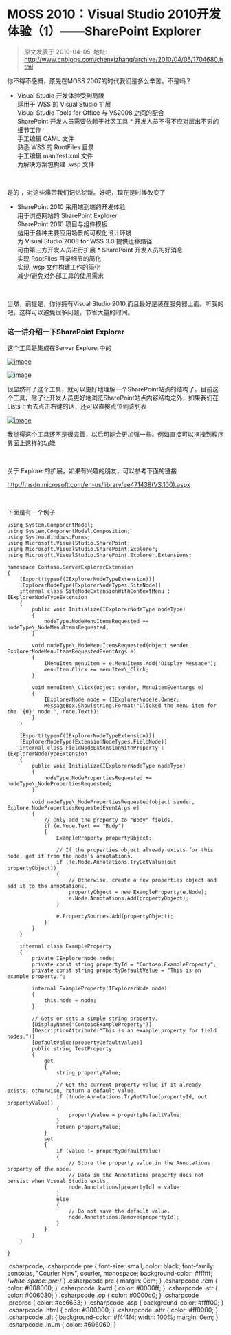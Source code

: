 # MOSS 2010：Visual Studio 2010开发体验（1）——SharePoint Explorer 
> 原文发表于 2010-04-05, 地址: http://www.cnblogs.com/chenxizhang/archive/2010/04/05/1704680.html 


你不得不感概，原先在MOSS 2007的时代我们是多么辛苦。不是吗？

 * Visual Studio 开发体验受到局限  
适用于 WSS 的 Visual Studio 扩展  
Visual Studio Tools for Office 与 VS2008 之间的配合  
SharePoint 开发人员需要依赖于社区工具 * 开发人员不得不应对层出不穷的细节工作  
手工编辑 CAML 文件  
熟悉 WSS 的 RootFiles 目录  
手工编辑 manifest.xml 文件  
为解决方案包构建 .wsp 文件

  

 是的 ，对这些痛苦我们记忆犹新。好吧，现在是时候改变了

 * SharePoint 2010 采用端到端的开发体验  
用于浏览网站的 SharePoint Explorer  
SharePoint 2010 项目与组件模板  
适用于各种主要应用场景的可视化设计环境  
为 Visual Studio 2008 for WSS 3.0 提供迁移路径  
可由第三方开发人员进行扩展 * SharePoint 开发人员的好消息  
实现 RootFiles 目录细节的简化  
实现 .wsp 文件构建工作的简化  
减少/避免对外部工具的使用需求

  

 当然，前提是，你得拥有Visual Studio 2010,而且最好是装在服务器上面。听我的吧，这样可以避免很多问题，节省大量的时间。

 ### 这一讲介绍一下SharePoint Explorer

 这个工具是集成在Server Explorer中的

 [![image](./images/1704680-image_thumb_1.png "image")](http://images.cnblogs.com/cnblogs_com/chenxizhang/WindowsLiveWriter/MOSS2010VisualStudio1SharePointExplorer_D5A6/image_4.png) 

 [![image](./images/1704680-image_thumb.png "image")](http://images.cnblogs.com/cnblogs_com/chenxizhang/WindowsLiveWriter/MOSS2010VisualStudio1SharePointExplorer_D5A6/image_2.png) 

 很显然有了这个工具，就可以更好地理解一个SharePoint站点的结构了。目前这个工具，除了让开发人员更好地浏览SharePoint站点内容结构之外，如果我们在Lists上面去点击右键的话，还可以直接点位到该列表

 [![image](./images/1704680-image_thumb_6.png "image")](http://images.cnblogs.com/cnblogs_com/chenxizhang/WindowsLiveWriter/MOSS2010VisualStudio1SharePointExplorer_D5A6/image_14.png) 

  我觉得这个工具还不是很完善，以后可能会更加强一些。例如直接可以拖拽到程序界面上这样的功能

  

 关于 Explorer的扩展，如果有兴趣的朋友，可以参考下面的链接

 <http://msdn.microsoft.com/en-us/library/ee471438(VS.100).aspx>

  

 下面是有一个例子


```
using System.ComponentModel;
using System.ComponentModel.Composition;
using System.Windows.Forms;
using Microsoft.VisualStudio.SharePoint;
using Microsoft.VisualStudio.SharePoint.Explorer;
using Microsoft.VisualStudio.SharePoint.Explorer.Extensions;

namespace Contoso.ServerExplorerExtension
{
    [Export(typeof(IExplorerNodeTypeExtension))]
    [ExplorerNodeType(ExplorerNodeTypes.SiteNode)]
    internal class SiteNodeExtensionWithContextMenu : IExplorerNodeTypeExtension
    {
        public void Initialize(IExplorerNodeType nodeType)
        {
            nodeType.NodeMenuItemsRequested += nodeType\_NodeMenuItemsRequested;
        }

        void nodeType\_NodeMenuItemsRequested(object sender, ExplorerNodeMenuItemsRequestedEventArgs e)
        {
            IMenuItem menuItem = e.MenuItems.Add("Display Message");
            menuItem.Click += menuItem\_Click;
        }

        void menuItem\_Click(object sender, MenuItemEventArgs e)
        {
            IExplorerNode node = (IExplorerNode)e.Owner;
            MessageBox.Show(string.Format("Clicked the menu item for the '{0}' node.", node.Text));
        }
    }

    [Export(typeof(IExplorerNodeTypeExtension))]
    [ExplorerNodeType(ExtensionNodeTypes.FieldNode)]
    internal class FieldNodeExtensionWithProperty : IExplorerNodeTypeExtension
    {
        public void Initialize(IExplorerNodeType nodeType)
        {
            nodeType.NodePropertiesRequested += nodeType\_NodePropertiesRequested;
        }

        void nodeType\_NodePropertiesRequested(object sender, ExplorerNodePropertiesRequestedEventArgs e)
        {
            // Only add the property to "Body" fields.
            if (e.Node.Text == "Body")
            {
                ExampleProperty propertyObject;

                // If the properties object already exists for this node, get it from the node's annotations.
                if (!e.Node.Annotations.TryGetValue(out propertyObject))
                {
                    // Otherwise, create a new properties object and add it to the annotations.
                    propertyObject = new ExampleProperty(e.Node);
                    e.Node.Annotations.Add(propertyObject);
                }

                e.PropertySources.Add(propertyObject);
            }
        }
    }

    internal class ExampleProperty
    {
        private IExplorerNode node;
        private const string propertyId = "Contoso.ExampleProperty";
        private const string propertyDefaultValue = "This is an example property.";

        internal ExampleProperty(IExplorerNode node)
        {
            this.node = node;
        }

        // Gets or sets a simple string property. 
        [DisplayName("ContosoExampleProperty")]
        [DescriptionAttribute("This is an example property for field nodes.")]
        [DefaultValue(propertyDefaultValue)]
        public string TestProperty
        {
            get
            {
                string propertyValue;

                // Get the current property value if it already exists; otherwise, return a default value.
                if (!node.Annotations.TryGetValue(propertyId, out propertyValue))
                {
                    propertyValue = propertyDefaultValue;
                }
                return propertyValue;
            }
            set
            {
                if (value != propertyDefaultValue)
                {
                    // Store the property value in the Annotations property of the node. 
                    // Data in the Annotations property does not persist when Visual Studio exits.
                    node.Annotations[propertyId] = value;
                }
                else
                {
                    // Do not save the default value.
                    node.Annotations.Remove(propertyId);
                }
            }
        }
    }

}
```

.csharpcode, .csharpcode pre
{
 font-size: small;
 color: black;
 font-family: consolas, "Courier New", courier, monospace;
 background-color: #ffffff;
 /*white-space: pre;*/
}
.csharpcode pre { margin: 0em; }
.csharpcode .rem { color: #008000; }
.csharpcode .kwrd { color: #0000ff; }
.csharpcode .str { color: #006080; }
.csharpcode .op { color: #0000c0; }
.csharpcode .preproc { color: #cc6633; }
.csharpcode .asp { background-color: #ffff00; }
.csharpcode .html { color: #800000; }
.csharpcode .attr { color: #ff0000; }
.csharpcode .alt 
{
 background-color: #f4f4f4;
 width: 100%;
 margin: 0em;
}
.csharpcode .lnum { color: #606060; }
